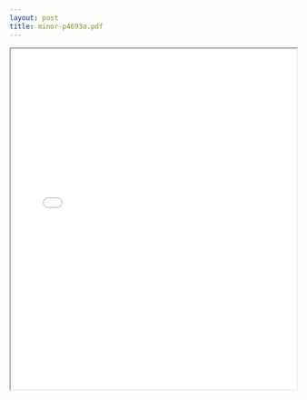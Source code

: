```yaml
---
layout: post
title: minor-p4693a.pdf
---
```


<div class="pdf-container">
<iframe src="/ea/assets/pdfs/minor-p4693a.pdf" height="600" width="100%" allowFullScreen="true"></iframe>
</div>

